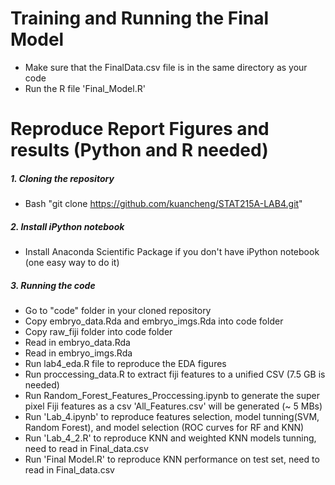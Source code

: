 
# Training and Running the Final Model
* Make sure that the FinalData.csv file is in the same directory as your code
* Run the R file 'Final_Model.R' 

# Reproduce Report Figures and results (Python and R needed)
#####  1. Cloning the repository
* Bash "git clone https://github.com/kuancheng/STAT215A-LAB4.git"

#####  2. Install iPython notebook
* Install Anaconda Scientific Package if you don't have  iPython notebook (one easy way to do it)

#####  3. Running the code
* Go to "code" folder in your cloned repository
* Copy embryo_data.Rda and embryo_imgs.Rda into code folder
* Copy raw_fiji folder into code folder
* Read in embryo_data.Rda 
* Read in embryo_imgs.Rda
* Run lab4_eda.R file to reproduce the EDA figures
* Run proccessing_data.R to extract fiji features to a unified CSV (7.5 GB is needed)
* Run Random_Forest_Features_Proccessing.ipynb to generate the super pixel Fiji features as a csv 'All_Features.csv' will be generated (~ 5 MBs)
* Run 'Lab_4.ipynb' to reproduce features selection, model tunning(SVM, Random Forest), and model selection (ROC curves for RF and KNN)
* Run 'Lab_4_2.R' to reproduce KNN and weighted KNN models tunning, need to read in Final_data.csv
* Run 'Final Model.R' to reproduce KNN performance on test set, need to read in Final_data.csv

